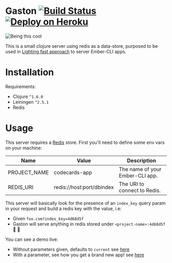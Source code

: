 # Gaston [![Build Status](https://travis-ci.org/mariogintili/gaston.svg?branch=master)](https://travis-ci.org/mariogintili/gaston) [![Deploy on Heroku](https://www.herokucdn.com/deploy/button.svg)](https://heroku.com/deploy)

![Being this cool](https://octodex.github.com/images/front-end-conftocat.png)

This is a small clojure server using redis as a data-store, purposed to be used in [Lighting fast approach](http://ember-cli.github.io/ember-cli-deploy/docs/v0.4.x/lightning-approach-workflow/) to server Ember-CLI apps.

# Installation

Requirements:

- Clojure `^1.6.0`
- Leiningen `^2.5.1`
- Redis

# Usage

This server requires a [Redis](http://redis.io/) store. First you'll need to define some env vars on your machine:

| Name         | Value                     | Description                     |
|--------------|---------------------------|---------------------------------|
| PROJECT_NAME | codecards-app             | The name of your Ember-CLI app. |
| REDIS_URI    | redis://host:port/dbindex | The URI to connect to Redis.    |


This server will basically look for the presence of an `index_key` query param in your request and build a redis key with the value, i.e:

- Given `foo.com?index_key=4d68d5f`
- Gaston will serve anything in redis stored under `<project-name>:4d68d5f` :confetti_ball: :confetti_ball:

You can see a demo live:

- Without parameters given, defaults to `current`  see [here](https://gaston-codecards.herokuapp.com/signup)
- With a parameter, see how you get a brand new app! see [here](https://gaston-codecards.herokuapp.com/signup?index_key=codecards:4d68d5f)
